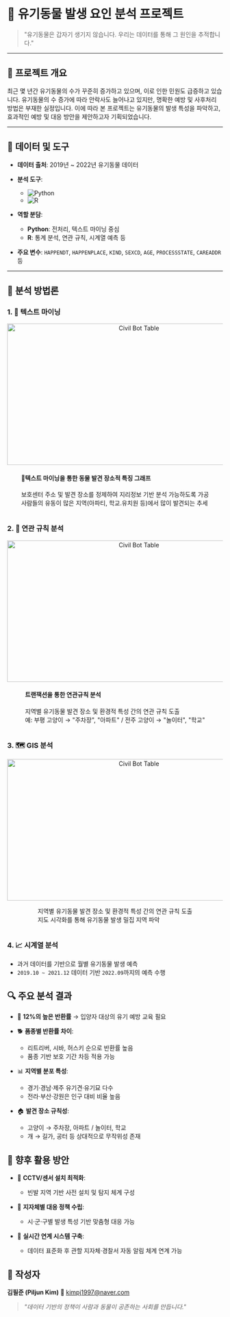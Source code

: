# 🐾 유기동물 발생 요인 분석 프로젝트

> "유기동물은 갑자기 생기지 않습니다. 우리는 데이터를 통해 그 원인을 추적합니다."

---

## 🎯 프로젝트 개요

최근 몇 년간 유기동물의 수가 꾸준히 증가하고 있으며, 이로 인한 민원도 급증하고 있습니다. 유기동물의 수 증가에 따라 안락사도 늘어나고 있지만, 명확한 예방 및 사후처리 방법은 부재한 실정입니다. 이에 따라 본 프로젝트는 유기동물의 발생 특성을 파악하고, 효과적인 예방 및 대응 방안을 제안하고자 기획되었습니다.

---

## 📂 데이터 및 도구

* **데이터 출처**: 2019년 \~ 2022년 유기동물 데이터
* **분석 도구**:

  * ![Python](https://img.shields.io/badge/Python-3776AB?style=for-the-badge\&logo=python\&logoColor=white)
  * ![R](https://img.shields.io/badge/R-276DC3?style=for-the-badge\&logo=R\&logoColor=white)
* **역할 분담**:

  * **Python**: 전처리, 텍스트 마이닝 중심
  * **R**: 통계 분석, 연관 규칙, 시계열 예측 등
* **주요 변수**: `HAPPENDT`, `HAPPENPLACE`, `KIND`, `SEXCD`, `AGE`, `PROCESSSTATE`, `CAREADDR` 등

---

## 🧪 분석 방법론

### 1. 📌 텍스트 마이닝

<div align="Center">
  <img width="600" height="330" alt="Civil Bot Table" src="https://github.com/user-attachments/assets/18f592b3-929d-483e-8515-2927a08b102f" style="margin-right: 20px; display: inline-block; vertical-align: middle;" />
  <div style="display: inline-block; text-align: left; max-width: 500px; vertical-align: middle;">
    <h4>🧮텍스트 마이닝을 통한 동물 발견 장소적 특징 그래프</h4>
    <p>보호센터 주소 및 발견 장소를 정제하여 지리정보 기반 분석 가능하도록 가공<br>
    사람들의 유동이 많은 지역(아파티, 학교.유치원 등)에서 많이 발견되는 추세</p>
  </div>
</div>

### 2. 🔗 연관 규칙 분석

<div align="Center">
  <img width="600" height="330" alt="Civil Bot Table" src="https://github.com/user-attachments/assets/47de1a14-87c5-4a00-a34c-1651f0cc0c9d" style="margin-right: 20px; display: inline-block; vertical-align: middle;" />
  <div style="display: inline-block; text-align: left; max-width: 500px; vertical-align: middle;">
    <h4>트랜잭션을 통한 연관규칙 분석</h4>
    <p>지역별 유기동물 발견 장소 및 환경적 특성 간의 연관 규칙 도출<br>
    예: 부평 고양이 → "주차장", "아파트" / 전주 고양이 → "놀이터", "학교"</p>
  </div>
</div>

### 3. 🗺️ GIS 분석

<div align="Center">
  <img width="600" height="330" alt="Civil Bot Table" src="https://github.com/user-attachments/assets/c6fb84d6-c1e5-4639-ade3-de26abce099b" style="margin-right: 20px; display: inline-block; vertical-align: middle;" />
  <div style="display: inline-block; text-align: left; max-width: 500px; vertical-align: middle;">
    <h4지도 시각화를 통해 유기동물 발생 밀집 지역 파악</h4>
    <p>지역별 유기동물 발견 장소 및 환경적 특성 간의 연관 규칙 도출<br>
    지도 시각화를 통해 유기동물 발생 밀집 지역 파악</p>
  </div>
</div>



### 4. 📈 시계열 분석

* 과거 데이터를 기반으로 월별 유기동물 발생 예측
* `2019.10 ~ 2021.12` 데이터 기반 `2022.09`까지의 예측 수행

## 🔍 주요 분석 결과

* 🐶 **12%의 높은 반환률** → 입양자 대상의 유기 예방 교육 필요
* 🐕 **품종별 반환률 차이**:

  * 리트리버, 시바, 허스키 순으로 반환률 높음
  * 품종 기반 보호 기간 차등 적용 가능
* 📊 **지역별 분포 특성**:

  * 경기·경남·제주 유기견·유기묘 다수
  * 전라·부산·강원은 인구 대비 비율 높음
* 🏠 **발견 장소 규칙성**:

  * 고양이 → 주차장, 아파트 / 놀이터, 학교
  * 개 → 길가, 공터 등 상대적으로 무작위성 존재

## 🧭 향후 활용 방안

* 🎥 **CCTV/센서 설치 최적화**:

  * 빈발 지역 기반 사전 설치 및 탐지 체계 구성
* 🏢 **지자체별 대응 정책 수립**:

  * 시·군·구별 발생 특성 기반 맞춤형 대응 가능
* 🔗 **실시간 연계 시스템 구축**:

  * 데이터 표준화 후 관할 지자체·경찰서 자동 알림 체계 연계 가능

## 📘 작성자

**김필준 (Piljun Kim)**
📧 [kimpj1997@naver.com](mailto:kimpj1997@naver.com)

> *"데이터 기반의 정책이 사람과 동물이 공존하는 사회를 만듭니다."*

